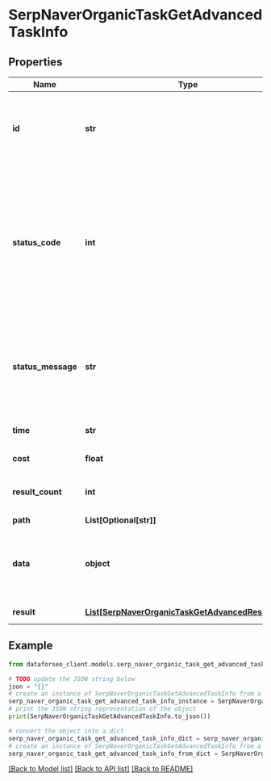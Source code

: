 # SerpNaverOrganicTaskGetAdvancedTaskInfo


## Properties

Name | Type | Description | Notes
------------ | ------------- | ------------- | -------------
**id** | **str** | task identifier unique task identifier in our system in the UUID format | [optional] 
**status_code** | **int** | status code of the task generated by DataForSEO, can be within the following range: 10000-60000 you can find the full list of the response codes here | [optional] 
**status_message** | **str** | informational message of the task you can find the full list of general informational messages here | [optional] 
**time** | **str** | execution time, seconds | [optional] 
**cost** | **float** | total tasks cost, USD | [optional] 
**result_count** | **int** | number of elements in the result array | [optional] 
**path** | **List[Optional[str]]** | URL path | [optional] 
**data** | **object** | contains the same parameters that you specified in the POST request | [optional] 
**result** | [**List[SerpNaverOrganicTaskGetAdvancedResultInfo]**](SerpNaverOrganicTaskGetAdvancedResultInfo.md) | array of results | [optional] 

## Example

```python
from dataforseo_client.models.serp_naver_organic_task_get_advanced_task_info import SerpNaverOrganicTaskGetAdvancedTaskInfo

# TODO update the JSON string below
json = "{}"
# create an instance of SerpNaverOrganicTaskGetAdvancedTaskInfo from a JSON string
serp_naver_organic_task_get_advanced_task_info_instance = SerpNaverOrganicTaskGetAdvancedTaskInfo.from_json(json)
# print the JSON string representation of the object
print(SerpNaverOrganicTaskGetAdvancedTaskInfo.to_json())

# convert the object into a dict
serp_naver_organic_task_get_advanced_task_info_dict = serp_naver_organic_task_get_advanced_task_info_instance.to_dict()
# create an instance of SerpNaverOrganicTaskGetAdvancedTaskInfo from a dict
serp_naver_organic_task_get_advanced_task_info_from_dict = SerpNaverOrganicTaskGetAdvancedTaskInfo.from_dict(serp_naver_organic_task_get_advanced_task_info_dict)
```
[[Back to Model list]](../README.md#documentation-for-models) [[Back to API list]](../README.md#documentation-for-api-endpoints) [[Back to README]](../README.md)


